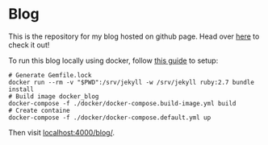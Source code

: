 # Blog

This is the repository for my blog hosted on github page. Head over [here](https://gwfrank.github.io/blog) to check it out!

To run this blog locally using docker, follow [this guide](https://tianqi.name/jekyll-TeXt-theme/docs/en/quick-start) to setup:
```shell
# Generate Gemfile.lock
docker run --rm -v "$PWD":/srv/jekyll -w /srv/jekyll ruby:2.7 bundle install
# Build image docker_blog
docker-compose -f ./docker/docker-compose.build-image.yml build
# Create containe
docker-compose -f ./docker/docker-compose.default.yml up
```

Then visit [localhost:4000/blog/](http://localhost:4000/blog/).

